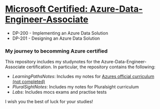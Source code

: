 # <a href="https://docs.microsoft.com/en-us/learn/certifications/azure-data-engineer"> Microsoft Certified: Azure-Data-Engineer-Associate
</a>
<ul>
  <li> DP-200 - Implementing an Azure Data Solution </li>  
  <li> DP-201 - Designing an Azure Data Solution </li>
</ul>

<h3> My journey to becomming Azure certified </h3>

<p> This repository includes my studynotes for the Azure-Data-Engineer-Associate certification. In particular, the repository contains the following:
<ul>
  <li> <i>LearningPathsNotes</i>: Includes my notes for <a href="https://docs.microsoft.com/en-us/learn/paths/azure-for-the-data-engineer/"> Azures official curriculum (not completed)</a>  </li>
  <li> <i>PluralSightNotes</i>: Includes my notes for Pluralsight curriculum </li>  
  <li> <i>Labs</i>: Includes mocs exams and practise tests </li>  
  </ul>
  <p> I wish you the best of luck for your studies! </p> 



